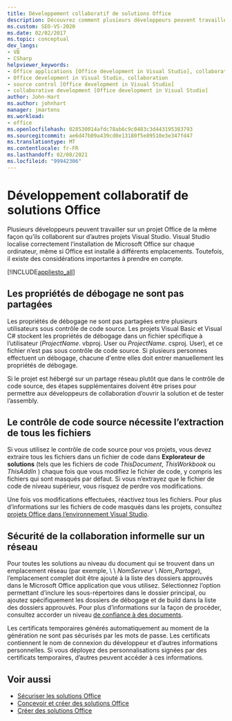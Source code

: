 ```yaml
---
title: Développement collaboratif de solutions Office
description: Découvrez comment plusieurs développeurs peuvent travailler sur un projet Office de la même façon qu’ils collaborent sur d’autres projets Visual Studio.
ms.custom: SEO-VS-2020
ms.date: 02/02/2017
ms.topic: conceptual
dev_langs:
- VB
- CSharp
helpviewer_keywords:
- Office applications [Office development in Visual Studio], collaborative development
- Office development in Visual Studio, collaboration
- source control [Office development in Visual Studio]
- collaborative development [Office development in Visual Studio]
author: John-Hart
ms.author: johnhart
manager: jmartens
ms.workload:
- office
ms.openlocfilehash: 028530014afdc78ab6c9c0483c3d443195383793
ms.sourcegitcommit: ae6d47b09a439cd0e13180f5e89510e3e347fd47
ms.translationtype: MT
ms.contentlocale: fr-FR
ms.lasthandoff: 02/08/2021
ms.locfileid: "99942306"
---
```

# <a name="collaborative-development-of-office-solutions"></a>Développement collaboratif de solutions Office
  Plusieurs développeurs peuvent travailler sur un projet Office de la même façon qu’ils collaborent sur d’autres projets Visual Studio. Visual Studio localise correctement l’installation de Microsoft Office sur chaque ordinateur, même si Office est installé à différents emplacements. Toutefois, il existe des considérations importantes à prendre en compte.

 [!INCLUDE[appliesto_all](../vsto/includes/appliesto-all-md.md)]

## <a name="debug-properties-are-not-shared"></a>Les propriétés de débogage ne sont pas partagées
 Les propriétés de débogage ne sont pas partagées entre plusieurs utilisateurs sous contrôle de code source. Les projets Visual Basic et Visual C# stockent les propriétés de débogage dans un fichier spécifique à l’utilisateur (*ProjectName*. vbproj. User ou *ProjectName*. csproj. User), et ce fichier n’est pas sous contrôle de code source. Si plusieurs personnes effectuent un débogage, chacune d'entre elles doit entrer manuellement les propriétés de débogage.

 Si le projet est hébergé sur un partage réseau plutôt que dans le contrôle de code source, des étapes supplémentaires doivent être prises pour permettre aux développeurs de collaboration d’ouvrir la solution et de tester l’assembly.

## <a name="source-control-requires-checking-out-all-files"></a>Le contrôle de code source nécessite l’extraction de tous les fichiers
 Si vous utilisez le contrôle de code source pour vos projets, vous devez extraire tous les fichiers dans un fichier de code dans **Explorateur de solutions** (tels que les fichiers de code *ThisDocument*, *ThisWorkbook* ou *ThisAddIn* ) chaque fois que vous modifiez le fichier de code, y compris les fichiers qui sont masqués par défaut. Si vous n’extrayez que le fichier de code de niveau supérieur, vous risquez de perdre vos modifications.

 Une fois vos modifications effectuées, réactivez tous les fichiers. Pour plus d’informations sur les fichiers de code masqués dans les projets, consultez [projets Office dans l’environnement Visual Studio](../vsto/office-projects-in-the-visual-studio-environment.md).

## <a name="security-for-informal-collaboration-on-a-network"></a>Sécurité de la collaboration informelle sur un réseau
 Pour toutes les solutions au niveau du document qui se trouvent dans un emplacement réseau (par exemple, \\ \\ *NomServeur* \\ *Nom_Partage*), l’emplacement complet doit être ajouté à la liste des dossiers approuvés dans le Microsoft Office application que vous utilisez. Sélectionnez l’option permettant d’inclure les sous-répertoires dans le dossier principal, ou ajoutez spécifiquement les dossiers de débogage et de build dans la liste des dossiers approuvés. Pour plus d’informations sur la façon de procéder, consultez accorder un niveau [de confiance à des documents](../vsto/granting-trust-to-documents.md).

 Les certificats temporaires générés automatiquement au moment de la génération ne sont pas sécurisés par les mots de passe. Les certificats contiennent le nom de connexion du développeur et d’autres informations personnelles. Si vous déployez des personnalisations signées par des certificats temporaires, d’autres peuvent accéder à ces informations.

## <a name="see-also"></a>Voir aussi
- [Sécuriser les solutions Office](../vsto/securing-office-solutions.md)
- [Concevoir et créer des solutions Office](../vsto/designing-and-creating-office-solutions.md)
- [Créer des solutions Office](../vsto/building-office-solutions.md)
